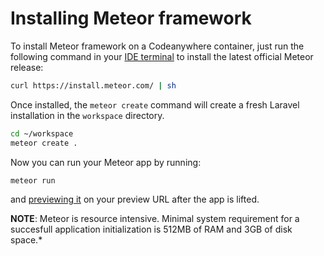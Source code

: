 # Installing Meteor framework

To install Meteor framework on a Codeanywhere container, just run the following command in your [IDE terminal](/editor/introduction/how-to-access) to install the latest official Meteor release:

```sh
curl https://install.meteor.com/ | sh
```

Once installed, the `meteor create` command will create a fresh Laravel installation in the `workspace` directory.

```sh
cd ~/workspace
meteor create .
```

Now you can run your Meteor app by running:

```sh
meteor run
```

and [previewing it](general/getting-started/faq#preview-progress) on your preview URL after the app is lifted.

**NOTE**: Meteor is resource intensive. Minimal system requirement for a succesfull application initialization is 512MB of RAM and 3GB of disk space.\*
